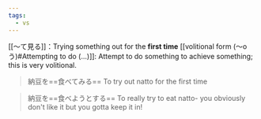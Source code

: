 ```yaml
---
tags:
  - vs
---
```

[[〜て見る]]：Trying something out for the **first time**
[[volitional form (〜oう)#Attempting to do (...)]]: Attempt to do something to achieve something; this is very volitional.

>納豆を==食べてみる==
>To try out natto for the first time

>納豆を==食べようとする==
>To really try to eat natto- you obviously don't like it but you gotta keep it in!
